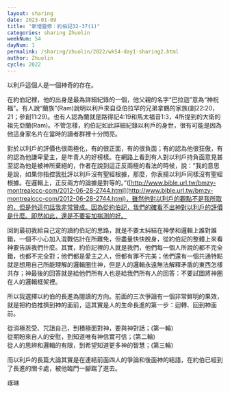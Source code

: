 ```yaml
---
layout: sharing
date: 2023-01-09
title: "新增靈修：約伯記32-37(1)"
categories: sharing Zhuolin
weekNum: 54
dayNum: 1
permalink: /sharing/zhuolin/2022/wk54-day1-sharing2.html
author: Zhuolin
cycle: 2022
---
```


以利戶這個人是一個神奇的存在。  

在約伯記裡，他的出身是最為詳細紀錄的一個，他父親的名字“巴拉迦”意為“神祝福”。有人說“蘭族”(Ram)說明以利戶來自亞伯拉罕的兄弟拿鶴的家族(創22:20，21；參創11:29)。也有人認為蘭就是路得記4:19和馬太福音1:3，4所提到的大衛的祖先亞蘭(Ram)。不管怎樣，約伯記如此詳細紀錄以利戶的身世，很有可能是因為他這身家名片在當時的讀者群裡十分閃亮。  

對於以利戶的評價也很兩極化，有的很正面，有的很負面；有的認為他很狂傲，有的認為他謙卑愛主，是年青人的好榜樣。在網路上看到有人對以利戶持負面意見甚至認為他是被神所棄絕的，作者在說到這正反兩極的看法的時候，說：”我的意思是說，如果你指控我批評以利戶沒有聖經根據，那麼，你表揚以利戶同樣沒有聖經根據。在邏輯上，正反兩方的論據是對等的。”([http://www.bible.url.tw/bmzy-montrealccc-com/2012-06-28-2744.html](http://www.bible.url.tw/bmzy-montrealccc-com/2012-06-28-2744.html)，雖然他對以利戶的觀點不是我所取的，但是他這句話我非常贊成。因為從約伯記，我們的確看不出神對以利戶的評價是什麼。即然如此，還是不要妄加揣測的好。  

回到最初我給自己定的讀約伯記的思路，就是不要太糾結在神學和邏輯上誰對誰錯，一個不小心加入混戰估計在所難免，但盡量快快脫身，從約伯記的整體上來看神要告訴我們什麼。其實，約伯記裡的人就是我們，他們每一個人所說的都不完全錯，也都不完全對；他們都是愛主之人，但都有罪不完美；他們還有一個共通特點就是想用自己所能理解的邏輯圈住神，但是人的邏輯永遠無法解釋矛盾的東西怎樣共存；神最後的回答就是給他們所有人也是給我們所有人的回答：不要試圖將神圈在人的邏輯框架裡。  

所以我選擇以約伯的長進為閱讀的方向。前面的三次爭論有一個非常鮮明的果效，就是把約伯推擠到神的面前，這其實是人的生命長進的第一步：迴轉、回到神面前。  

從消極忍受、咒詛自己，到積極面對神，要與神對話；(第一輪)  
從期盼來自人的安慰，到知道唯有神信實可信；(第二輪)  
從人的思辨和邏輯的有限，到希望知道更多神的智慧；(第三輪)  

而以利戶的長篇大論其實是在連結前面四人的爭論和後面神的結語，在約伯已經到了長進的關卡處，被他臨門一腳踹了進去。  

琢琳  






    
   



